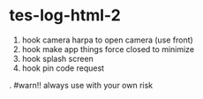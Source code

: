 # tes-log-html-2

1. hook camera harpa to open camera (use front)
2. hook make app things force closed to minimize
3. hook splash screen
4. hook pin code request

. 
#warn!!
always use with your own risk 

